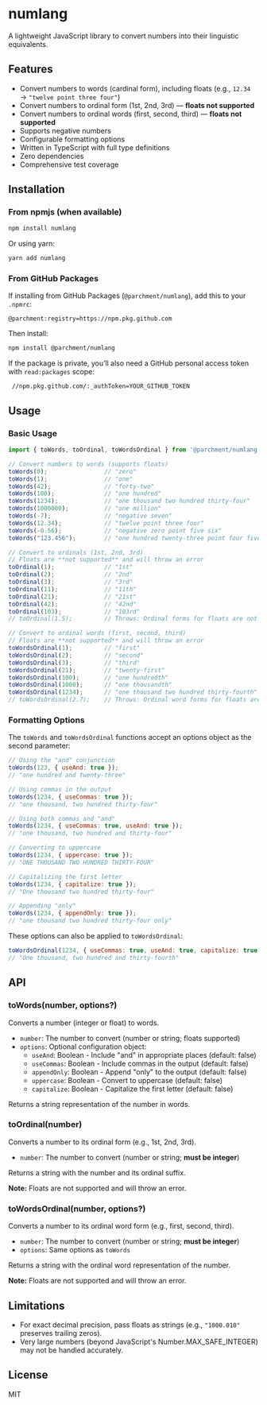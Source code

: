 # numlang

A lightweight JavaScript library to convert numbers into their linguistic equivalents.

## Features

- Convert numbers to words (cardinal form), including floats (e.g., `12.34` → `"twelve point three four"`)
- Convert numbers to ordinal form (1st, 2nd, 3rd) — **floats not supported**
- Convert numbers to ordinal words (first, second, third) — **floats not supported**
- Supports negative numbers
- Configurable formatting options
- Written in TypeScript with full type definitions
- Zero dependencies
- Comprehensive test coverage

## Installation

### From npmjs (when available)

```bash
npm install numlang
```

Or using yarn:

```bash
yarn add numlang
```

### From GitHub Packages

If installing from GitHub Packages (`@parchment/numlang`), add this to your `.npmrc`:

```
@parchment:registry=https://npm.pkg.github.com
```

Then install:

```bash
npm install @parchment/numlang
```

If the package is private, you’ll also need a GitHub personal access token with `read:packages` scope:

```
 //npm.pkg.github.com/:_authToken=YOUR_GITHUB_TOKEN
```

## Usage

### Basic Usage

```javascript
import { toWords, toOrdinal, toWordsOrdinal } from '@parchment/numlang';

// Convert numbers to words (supports floats)
toWords(0);                // "zero"
toWords(1);                // "one"
toWords(42);               // "forty-two"
toWords(100);              // "one hundred"
toWords(1234);             // "one thousand two hundred thirty-four"
toWords(1000000);          // "one million"
toWords(-7);               // "negative seven"
toWords(12.34);            // "twelve point three four"
toWords(-0.56);            // "negative zero point five six"
toWords("123.456");        // "one hundred twenty-three point four five six"

// Convert to ordinals (1st, 2nd, 3rd)
// Floats are **not supported** and will throw an error
toOrdinal(1);              // "1st"
toOrdinal(2);              // "2nd"
toOrdinal(3);              // "3rd"
toOrdinal(11);             // "11th"
toOrdinal(21);             // "21st"
toOrdinal(42);             // "42nd"
toOrdinal(103);            // "103rd"
// toOrdinal(1.5);         // Throws: Ordinal forms for floats are not standard in English.

// Convert to ordinal words (first, second, third)
// Floats are **not supported** and will throw an error
toWordsOrdinal(1);         // "first"
toWordsOrdinal(2);         // "second"
toWordsOrdinal(3);         // "third"
toWordsOrdinal(21);        // "twenty-first"
toWordsOrdinal(100);       // "one hundredth"
toWordsOrdinal(1000);      // "one thousandth"
toWordsOrdinal(1234);      // "one thousand two hundred thirty-fourth"
// toWordsOrdinal(2.7);    // Throws: Ordinal word forms for floats are not standard in English.
```

### Formatting Options

The `toWords` and `toWordsOrdinal` functions accept an options object as the second parameter:

```javascript
// Using the "and" conjunction
toWords(123, { useAnd: true });
// "one hundred and twenty-three"

// Using commas in the output
toWords(1234, { useCommas: true });
// "one thousand, two hundred thirty-four"

// Using both commas and "and"
toWords(1234, { useCommas: true, useAnd: true });
// "one thousand, two hundred and thirty-four"

// Converting to uppercase
toWords(1234, { uppercase: true });
// "ONE THOUSAND TWO HUNDRED THIRTY-FOUR"

// Capitalizing the first letter
toWords(1234, { capitalize: true });
// "One thousand two hundred thirty-four"

// Appending "only"
toWords(1234, { appendOnly: true });
// "one thousand two hundred thirty-four only"
```

These options can also be applied to `toWordsOrdinal`:

```javascript
toWordsOrdinal(1234, { useCommas: true, useAnd: true, capitalize: true });
// "One thousand, two hundred and thirty-fourth"
```

## API

### toWords(number, options?)

Converts a number (integer or float) to words.

- `number`: The number to convert (number or string; floats supported)
- `options`: Optional configuration object:
  - `useAnd`: Boolean - Include "and" in appropriate places (default: false)
  - `useCommas`: Boolean - Include commas in the output (default: false)
  - `appendOnly`: Boolean - Append "only" to the output (default: false)
  - `uppercase`: Boolean - Convert to uppercase (default: false)
  - `capitalize`: Boolean - Capitalize the first letter (default: false)

Returns a string representation of the number in words.

### toOrdinal(number)

Converts a number to its ordinal form (e.g., 1st, 2nd, 3rd).

- `number`: The number to convert (number or string; **must be integer**)

Returns a string with the number and its ordinal suffix.

**Note:**
Floats are not supported and will throw an error.

### toWordsOrdinal(number, options?)

Converts a number to its ordinal word form (e.g., first, second, third).

- `number`: The number to convert (number or string; **must be integer**)
- `options`: Same options as `toWords`

Returns a string with the ordinal word representation of the number.

**Note:**
Floats are not supported and will throw an error.

## Limitations

- For exact decimal precision, pass floats as strings (e.g., `"1000.010"` preserves trailing zeros).
- Very large numbers (beyond JavaScript's Number.MAX_SAFE_INTEGER) may not be handled accurately.

## License

MIT
